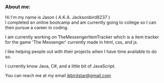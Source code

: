 ### About me:
Hi I'm my name is Jason ( A.K.A. Jacksonbird8237 )  
I  completed an online bootcamp and am currently going to college so I can then pursue a career in coding.

I am currently working on TheMessengerItemTracker which is a item tracker for the game 'The Messenger' currently made in html, css, and js.

I like helping people out with their projects when I have time available to do so.

I currently know Java, C#, and a little bit of JavaScript.

You can reach me at my email jkbirdstar@gmail.com

<!--
**Jacksonbird8237/Jacksonbird8237** is a ✨ _special_ ✨ repository because its `README.md` (this file) appears on your GitHub profile.

Here are some ideas to get you started:

- 🔭 I’m currently working on ...
- 🌱 I’m currently learning ...
- 👯 I’m looking to collaborate on ...
- 🤔 I’m looking for help with ...
- 💬 Ask me about ...
- 📫 How to reach me: ...
- 😄 Pronouns: ...
- ⚡ Fun fact: ...
-->

